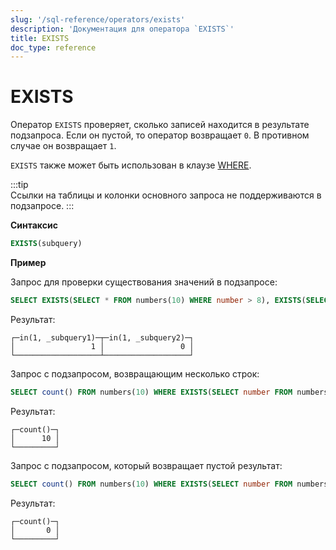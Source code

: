 ```yaml
---
slug: '/sql-reference/operators/exists'
description: 'Документация для оператора `EXISTS`'
title: EXISTS
doc_type: reference
---
```

# EXISTS

Оператор `EXISTS` проверяет, сколько записей находится в результате подзапроса. Если он пустой, то оператор возвращает `0`. В противном случае он возвращает `1`.

`EXISTS` также может быть использован в клаузе [WHERE](../../sql-reference/statements/select/where.md).

:::tip    
Ссылки на таблицы и колонки основного запроса не поддерживаются в подзапросе.
:::

**Синтаксис**

```sql
EXISTS(subquery)
```

**Пример**

Запрос для проверки существования значений в подзапросе:

```sql
SELECT EXISTS(SELECT * FROM numbers(10) WHERE number > 8), EXISTS(SELECT * FROM numbers(10) WHERE number > 11)
```

Результат:

```text
┌─in(1, _subquery1)─┬─in(1, _subquery2)─┐
│                 1 │                 0 │
└───────────────────┴───────────────────┘
```

Запрос с подзапросом, возвращающим несколько строк:

```sql
SELECT count() FROM numbers(10) WHERE EXISTS(SELECT number FROM numbers(10) WHERE number > 8);
```

Результат:

```text
┌─count()─┐
│      10 │
└─────────┘
```

Запрос с подзапросом, который возвращает пустой результат:

```sql
SELECT count() FROM numbers(10) WHERE EXISTS(SELECT number FROM numbers(10) WHERE number > 11);
```

Результат:

```text
┌─count()─┐
│       0 │
└─────────┘
```